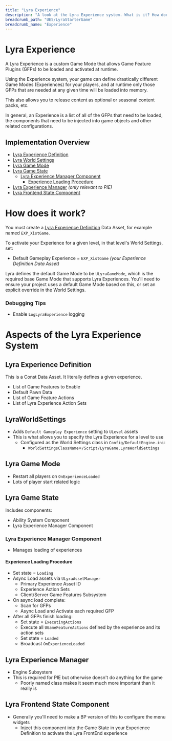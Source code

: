 ```yaml
---
title: "Lyra Experience"
description: "A look at the Lyra Experience system. What is it? How does it work?"
breadcrumb_path: "UE5/LyraStarterGame"
breadcrumb_name: "Experience"
---
```


# Lyra Experience

A Lyra Experience is a custom Game Mode that allows Game Feature Plugins (GFPs) to be loaded
and activated at runtime.

Using the Experience system, your game can define drastically different Game Modes (Experiences)
for your players, and at runtime only those GFPs that are needed at any given time
will be loaded into memory.

This also allows you to release content as optional or seasonal content packs, etc.

In general, an Experience is a list of all of the GFPs that need to be loaded, the components
that need to be injected into game objects and other related configurations.


## Implementation Overview

- [Lyra Experience Definition](#LyraExperienceDefinition)
- [Lyra World Settings](#LyraWorldSettings)
- [Lyra Game Mode](#LyraGameMode)
- [Lyra Game State](#LyraGameState)
  - [Lyra Experience Manager Component](#LyraExperienceManagerComponent)
    - [Experience Loading Procedure](#ExperienceLoadingProcedure)
- [Lyra Experience Manager](#LyraExperienceManager) *(only relevant to PIE)*
- [Lyra Frontend State Component](#LyraFrontendStateComponent)


# How does it work?

You must create a
[Lyra Experience Definition](#LyraExperienceDefinition)
Data Asset, for example named `EXP_XistGame`.

To activate your Experience for a given level, in that level's World Settings, set:

- Default Gameplay Experience = `EXP_XistGame` *(your Experience Definition Data Asset)*

Lyra defines the default Game Mode to be `ULyraGameMode`, which is the required base
Game Mode that supports Lyra Experiences.
You'll need to ensure your project uses a default Game Mode based on this,
or set an explicit override in the World Settings.


### Debugging Tips

- Enable `LogLyraExperience` logging


# Aspects of the Lyra Experience System


<a id='LyraExperienceDefinition'></a>
## Lyra Experience Definition

This is a Const Data Asset.  It literally defines a given experience.

- List of Game Features to Enable
- Default Pawn Data
- List of Game Feature Actions
- List of Lyra Experience Action Sets


<a id='LyraWorldSettings'></a>
## LyraWorldSettings

- Adds `Default Gameplay Experience` setting to `ULevel` assets
- This is what allows you to specify the Lyra Experience for a level to use
  - Configured as the World Settings class in `Config/DefaultEngine.ini`:
    - `WorldSettingsClassName`=`/Script/LyraGame.LyraWorldSettings`


<a id='LyraGameMode'></a>
## Lyra Game Mode

- Restart all players on `OnExperienceLoaded`
- Lots of player start related logic


<a id='LyraGameState'></a>
## Lyra Game State

Includes components:

- Ability System Component
- Lyra Experience Manager Component


<a id='LyraExperienceManagerComponent'></a>
### Lyra Experience Manager Component

- Manages loading of experiences

<a id='ExperienceLoadingProcedure'></a>
#### Experience Loading Procedure
- Set state = `Loading`
- Async Load assets via `ULyraAssetManager`
    - Primary Experience Asset ID
    - Experience Action Sets
    - Client/Server Game Features Subsystem
- On async load complete:
    - Scan for GFPs
    - Async Load and Activate each required GFP
- After all GFPs finish loading:
    - Set state = `ExecutingActions`
    - Execute all `UGameFeatureActions` defined by the experience and its action sets
    - Set state = `Loaded`
    - Broadcast `OnExperienceLoaded`


<a id='LyraExperienceManager'></a>
## Lyra Experience Manager

- Engine Subsystem
- This is required for PIE but otherwise doesn't do anything for the game
  - Poorly named class makes it seem much more important than it really is


<a id='LyraFrontendStateComponent'></a>
## Lyra Frontend State Component

- Generally you'll need to make a BP version of this to configure the menu widgets
  - Inject this component into the Game State in your Experience Definition to activate the Lyra FrontEnd experience
